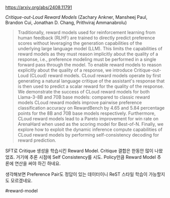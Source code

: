 https://arxiv.org/abs/2408.11791

*Critique-out-Loud Reward Models* (Zachary Ankner, Mansheej Paul, Brandon Cui, Jonathan D. Chang, Prithviraj Ammanabrolu)

> Traditionally, reward models used for reinforcement learning from human feedback (RLHF) are trained to directly predict preference scores without leveraging the generation capabilities of the underlying large language model (LLM). This limits the capabilities of reward models as they must reason implicitly about the quality of a response, i.e., preference modeling must be performed in a single forward pass through the model. To enable reward models to reason explicitly about the quality of a response, we introduce Critique-out-Loud (CLoud) reward models. CLoud reward models operate by first generating a natural language critique of the assistant's response that is then used to predict a scalar reward for the quality of the response. We demonstrate the success of CLoud reward models for both Llama-3-8B and 70B base models: compared to classic reward models CLoud reward models improve pairwise preference classification accuracy on RewardBench by 4.65 and 5.84 percentage points for the 8B and 70B base models respectively. Furthermore, CLoud reward models lead to a Pareto improvement for win rate on ArenaHard when used as the scoring model for Best-of-N. Finally, we explore how to exploit the dynamic inference compute capabilities of CLoud reward models by performing self-consistency decoding for reward prediction.

SFT로 Critique 생성을 학습시킨 Reward Model. Critique 결합은 한동안 많이 나왔었죠. 거기에 추론 시점에 Self Consistency를 시도. Policy만큼 Reward Model 추론에 연산을 써야 하긴 하네요.

생각해보면 Preference Pair도 정답이 있는 데이터이니 ReST 스타일 학습이 가능할지도 모르겠네요.

#reward-model 